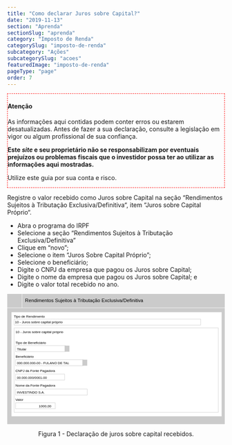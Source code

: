 ```yaml
---
title: "Como declarar Juros sobre Capital?"
date: "2019-11-13"
section: "Aprenda"
sectionSlug: "aprenda"
category: "Imposto de Renda"
categorySlug: "imposto-de-renda"
subcategory: "Ações"
subcategorySlug: "acoes"
featuredImage: "imposto-de-renda"
pageType: "page"
order: 7
---
```


<div class="borderBox" style="border: 1px dashed red">

<h4>Atenção</h4>

As informações aqui contidas podem conter erros ou estarem desatualizadas. Antes de fazer a sua declaração, consulte a legislação em vigor ou algum profissional de sua confiança.

**Este *site* e seu proprietário não se responsabilizam por eventuais prejuízos ou problemas fiscais que o investidor possa ter ao utilizar as informações aqui mostradas.**

Utilize este guia por sua conta e risco.


</div>

Registre o valor recebido como Juros sobre Capital na seção “Rendimentos Sujeitos à Tributação Exclusiva/Definitiva“, item “Juros sobre Capital Próprio“.

- Abra o programa do IRPF
- Selecione a seção “Rendimentos Sujeitos à Tributação Exclusiva/Definitiva”
- Clique em “novo”;
- Selecione o item “Juros Sobre Capital Próprio”;
- Selecione o beneficiário;
- Digite o CNPJ da empresa que pagou os Juros sobre Capital;
- Digite o nome da empresa que pagou os Juros sobre Capital; e
- Digite o valor total recebido no ano.


<div style="text-align:center">

<svg  viewBox="0 0 313.9 188.1">
<style type="text/css">
	.st0{fill:#CBCBCB;}
	.st1{fill:#FFFFFF;}
	.st2{fill:none;stroke:#FFFFFF;stroke-width:0.5;stroke-miterlimit:10;}
	.st3{fill:none;stroke:#CBCBCB;stroke-width:0.5;stroke-miterlimit:10;}
	.st4{font-family:'Arial';}
	.st5{font-size:7px;}
	.st6{font-size:5px;}
</style>
<g id="fundo_cinza">
	<rect id="XMLID_54_" class="st0" width="313.9" height="188.1"/>
</g>
<g id="fundo_branco">
	<rect id="XMLID_53_" x="6.1" y="26.4" class="st1" width="303.3" height="150.4"/>
	<line id="XMLID_52_" class="st2" x1="317.5" y1="20.1" x2="-3.2" y2="20.1"/>
	<line id="XMLID_51_" class="st2" x1="21.3" y1="20.1" x2="21.3" y2="-2.1"/>
</g>
<g id="bordas">
	<rect id="XMLID_50_" x="9.9" y="49.1" class="st3" width="294.7" height="122"/>
	<rect id="XMLID_49_" x="9.9" y="36.3" class="st3" width="269.2" height="8.7"/>
	<rect id="XMLID_48_" x="12" y="74.7" class="st3" width="71.9" height="8.7"/>
	<rect id="XMLID_37_" x="12" y="157.3" class="st3" width="57.2" height="8.7"/>
	<rect id="XMLID_58_" x="12" y="95" class="st3" width="97.6" height="8.7"/>
	<rect id="XMLID_28_" x="12" y="115.8" class="st3" width="70.8" height="8.7"/>
	<rect id="XMLID_36_" x="12" y="137.5" class="st3" width="103.4" height="8.7"/>
</g>
<g id="botões">
	<rect id="XMLID_3_" x="82.8" y="74.7" class="st0" width="6.9" height="8.7"/>
	<rect id="XMLID_5_" x="108.5" y="95" class="st0" width="6.9" height="8.7"/>
</g>
<g id="texto">
	<text id="XMLID_34_" transform="matrix(1 0 0 1 25.744 11.7102)" class="st4 st5">Rendimentos Sujeitos à Tributação Exclusiva/Definitiva</text>
	<text id="XMLID_2_" transform="matrix(1 0 0 1 9.4164 34.2029)" class="st4 st6">Tipo de Rendimento</text>
	<text id="XMLID_1_" transform="matrix(1 0 0 1 11.0002 42.5066)" class="st4 st6">10 - Juros sobre capital próprio</text>
	<text id="XMLID_30_" transform="matrix(1 0 0 1 11.9734 72.4883)" class="st4 st6">Tipo de Beneficiário</text>
	<text id="XMLID_29_" transform="matrix(1 0 0 1 14.0004 81.5724)" class="st4 st6">Titular</text>
	<text id="XMLID_33_" transform="matrix(1 0 0 1 11.8517 154.6306)" class="st4 st6">Valor</text>
	<text id="XMLID_32_" transform="matrix(1 0 0 1 45.512 163.8904)" class="st4 st6">1000,00</text>
	<text id="XMLID_57_" transform="matrix(1 0 0 1 11.9739 92.2556)" class="st4 st6">Beneficiário</text>
	<text id="XMLID_56_" transform="matrix(0.9651 0 0 1 14.0004 101.3397)" class="st4 st6">000.000.000-00 - FULANO DE TAL</text>
	<text id="XMLID_4_" transform="matrix(1 0 0 1 11.9736 56.546)" class="st4 st6">10 - Juros sobre capital próprio</text>
	<text id="XMLID_7_" transform="matrix(1 0 0 1 11.8078 112.6306)" class="st4 st6">CNPJ da Fonte Pagadora</text>
	<text id="XMLID_8_" transform="matrix(1 0 0 1 11.8076 133.7878)" class="st4 st6">Nome da Fonte Pagadora</text>
	<text id="XMLID_38_" transform="matrix(0.9651 0 0 1 14.0007 122.6454)" class="st4 st6">00.000.000/0001-00</text>
	<text id="XMLID_39_" transform="matrix(0.9651 0 0 1 14.0007 143.673)" class="st4 st6">INVESTINDO S.A.</text>
</g>
</svg>


</div>


<p class="legenda" style="text-align:center">Figura 1 - Declaração de juros sobre capital recebidos.</p>